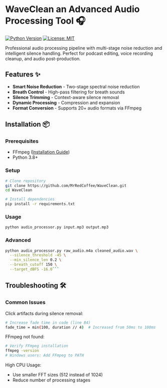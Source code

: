 # WaveClean an Advanced Audio Processing Tool 🎧

[![Python Version](https://img.shields.io/badge/python-3.8%2B-blue.svg)](https://www.python.org/)
[![License: MIT](https://img.shields.io/badge/License-MIT-yellow.svg)](https://opensource.org/licenses/MIT)

Professional audio processing pipeline with multi-stage noise reduction and intelligent silence handling. Perfect for podcast editing, voice recording cleanup, and audio post-production.

## Features ✨

- **Smart Noise Reduction** - Two-stage spectral noise reduction
- **Breath Control** - High-pass filtering for breath sounds
- **Silence Trimming** - Context-aware silence removal
- **Dynamic Processing** - Compression and expansion
- **Format Conversion** - Supports 20+ audio formats via FFmpeg

## Installation 📦

### Prerequisites
- FFmpeg ([Installation Guide](https://ffmpeg.org/download.html))
- Python 3.8+

### Setup
```bash
# Clone repository
git clone https://github.com/MrRedCoffee/WaveClean.git
cd WaveClean

# Install dependencies
pip install -r requirements.txt

```

### Usage
```bash
python audio_processor.py input.mp3 output.mp3
```

### Advanced
```bash
python audio_processor.py raw_audio.m4a cleaned_audio.wav \
  --silence_threshold -45 \
  --min_silence_len 0.2 \
  --breath_cutoff 150 \
  --target_dBFS -16.0```
```

## Troubleshooting 🛠️
### Common Issues
Click artifacts during silence removal:
```bash
# Increase fade time in code (line 84)
fade_time = min(100, duration // 4)  # Increased from 50ms to 100ms
```

FFmpeg not found:
```bash
# Verify FFmpeg installation
ffmpeg -version
# Windows users: Add FFmpeg to PATH
```

High CPU Usage:
- Use smaller FFT sizes (512 instead of 1024)
- Reduce number of processing stages

